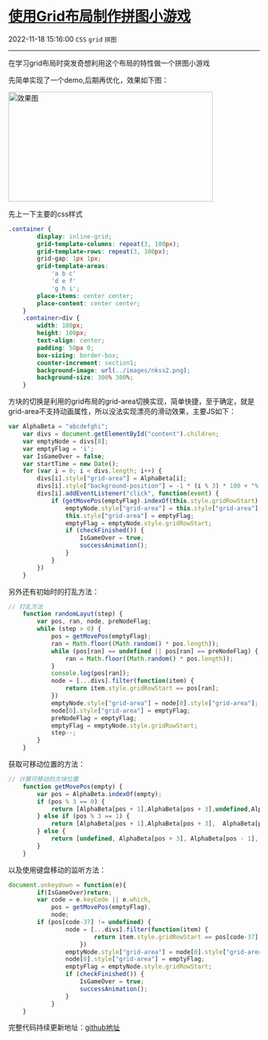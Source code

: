 # [使用Grid布局制作拼图小游戏](https://blog.csdn.net/woaidouya123/article/details/103606940)
2022-11-18 15:16:00 `CSS` `grid` `拼图`

---
<p>在学习grid布局时突发奇想利用这个布局的特性做一个拼图小游戏</p> 
<p>先简单实现了一个demo,后期再优化，效果如下图：</p> 
<p><img alt="效果图" class="has" height="220" src="https://img-blog.csdnimg.cn/20191218235345617.gif" width="410"></p> 
<p>先上一下主要的css样式</p> 

```css
.container {
        display: inline-grid;
        grid-template-columns: repeat(3, 100px);
        grid-template-rows: repeat(3, 100px);
        grid-gap: 1px 1px;
        grid-template-areas:
            'a b c'
            'd e f'
            'g h i';
        place-items: center center;
        place-content: center center;
    }
    .container>div {
        width: 100px;
        height: 100px;
        text-align: center;
        padding: 50px 0;
        box-sizing: border-box;
        counter-increment: section1;
        background-image: url(../images/nkss2.png);
        background-size: 300% 300%;
    }
``` 
<p>方块的切换是利用的grid布局的grid-area切换实现，简单快捷，至于确定，就是grid-area不支持动画属性，所以没法实现漂亮的滑动效果，主要JS如下：</p> 

```javascript
var AlphaBeta = "abcdefghi";
    var divs = document.getElementById("content").children;
    var emptyNode = divs[8];
    var emptyFlag = 'i';
    var IsGameOver = false;
    var startTime = new Date();
    for (var i = 0; i < divs.length; i++) {
        divs[i].style["grid-area"] = AlphaBeta[i];
        divs[i].style["background-position"] = -1 * (i % 3) * 100 + "% " + -1 * Math.floor(i / 3) * 100 + "%";
        divs[i].addEventListener("click", function(event) {
            if (getMovePos(emptyFlag).indexOf(this.style.gridRowStart) > -1) {
                emptyNode.style["grid-area"] = this.style["grid-area"];
                this.style["grid-area"] = emptyFlag;
                emptyFlag = emptyNode.style.gridRowStart;
                if (checkFinished()) {
                    IsGameOver = true;
                    successAnimation();
                }
            }
        })
    }
``` 
<p>另外还有初始时的打乱方法：</p> 

```javascript
// 打乱方法
    function randomLayut(step) {
        var pos, ran, node, preNodeFlag;
        while (step > 0) {
            pos = getMovePos(emptyFlag);
            ran = Math.floor((Math.random() * pos.length));
            while (pos[ran] == undefined || pos[ran] == preNodeFlag) {
                ran = Math.floor((Math.random() * pos.length));
            }
            console.log(pos[ran]);
            node = [...divs].filter(function(item) {
                return item.style.gridRowStart == pos[ran];
            })
            emptyNode.style["grid-area"] = node[0].style["grid-area"];
            node[0].style["grid-area"] = emptyFlag;
            preNodeFlag = emptyFlag;
            emptyFlag = emptyNode.style.gridRowStart;
            step--;
        }
    }
``` 
<p>获取可移动位置的方法：</p> 

```javascript
// 计算可移动的方块位置
    function getMovePos(empty) {
        var pos = AlphaBeta.indexOf(empty);
        if (pos % 3 == 0) {
            return [AlphaBeta[pos + 1],AlphaBeta[pos + 3],undefined,AlphaBeta[pos - 3]];
        } else if (pos % 3 == 1) {
            return [AlphaBeta[pos + 1],AlphaBeta[pos + 3],  AlphaBeta[pos - 1], AlphaBeta[pos - 3]];
        } else {
            return [undefined, AlphaBeta[pos + 3], AlphaBeta[pos - 1], AlphaBeta[pos - 3]];
        }
    }
``` 
<p>以及使用键盘移动的监听方法：</p> 

```javascript
document.onkeydown = function(e){
        if(IsGameOver)return;
        var code = e.keyCode || e.which, 
            pos = getMovePos(emptyFlag),
            node;
        if (pos[code-37] != undefined) {
                node = [...divs].filter(function(item) {
                        return item.style.gridRowStart == pos[code-37];
                    })
                emptyNode.style["grid-area"] = node[0].style["grid-area"];
                node[0].style["grid-area"] = emptyFlag;
                emptyFlag = emptyNode.style.gridRowStart;
                if (checkFinished()) {
                    IsGameOver = true;
                    successAnimation();
                }
            }
    }
``` 
<p>完整代码持续更新地址：<a href="https://github.com/woaidouya123/cssLib/blob/master/src/layout/gridTest.html">github地址</a></p>

